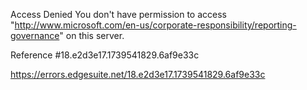 Access Denied
You don't have permission to access "http://www.microsoft.com/en-us/corporate-responsibility/reporting-governance" on this server.

Reference #18.e2d3e17.1739541829.6af9e33c

https://errors.edgesuite.net/18.e2d3e17.1739541829.6af9e33c